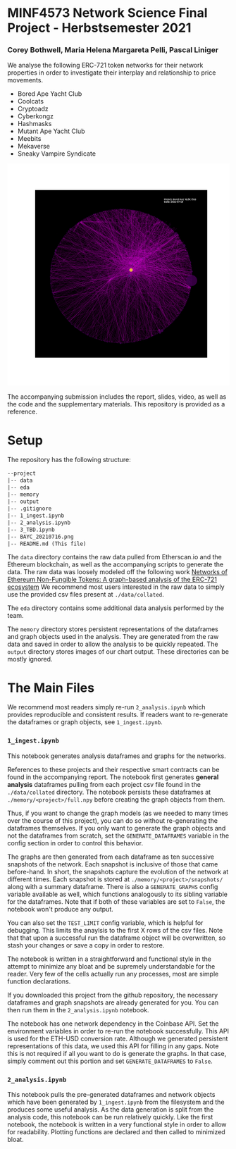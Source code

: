 # MINF4573 Network Science Final Project - Herbstsemester 2021
### Corey Bothwell, Maria Helena Margareta Pelli, Pascal Liniger

We analyse the following ERC-721 token networks for their network properties in order to investigate their interplay and relationship to price movements.

- Bored Ape Yacht Club
- Coolcats
- Cryptoadz
- Cyberkongz
- Hashmasks
- Mutant Ape Yacht Club
- Meebits
- Mekaverse
- Sneaky Vampire Syndicate

![BAYC Network 2021 JUL 16](https://github.com/blueslurpee/netsci-final-project/blob/master/BAYC_20210716.png?raw=true)

The accompanying submission includes the report, slides, video, as well as the code and the supplementary materials. This repository is provided as a reference.

# Setup

The repository has the following structure:

```
--project
|-- data
|-- eda
|-- memory
|-- output
|-- .gitignore
|-- 1_ingest.ipynb
|-- 2_analysis.ipynb
|-- 3_TBD.ipynb
|-- BAYC_20210716.png
|-- README.md (This file)
```

The `data` directory contains the raw data pulled from Etherscan.io and the Ethereum blockchain, as well as the accompanying scripts to generate the data.
The raw data was loosely modeled off the following work [Networks of Ethereum Non-Fungible Tokens: A graph-based analysis of the ERC-721 ecosystem](https://arxiv.org/abs/2110.12545)
We recommend most users interested in the raw data to simply use the provided csv files present at `./data/collated`.

The `eda` directory contains some additional data analysis performed by the team.

The `memory` directory stores persistent representations of the dataframes and graph objects used in the analysis. They are generated from the raw data and saved in order to allow the analysis to be quickly repeated.
The `output` directory stores images of our chart output. These directories can be mostly ignored.

# The Main Files

We recommend most readers simply re-run `2_analysis.ipynb` which provides reproducible and consistent results. If readers want to re-generate the dataframes or graph objects, see `1_ingest.ipynb`.

### `1_ingest.ipynb`

This notebook generates analysis dataframes and graphs for the networks.

References to these projects and their respective smart contracts can be found in the accompanying report. 
The notebook first generates **general analysis** dataframes pulling from each project csv file found in the `./data/collated` directory. The notebook persists these dataframes at `./memory/<project>/full.npy` before creating the graph objects from them. 

Thus, if you want to change the graph models (as we needed to many times over the course of this project), you can do so without re-generating the dataframes themselves. If you only want to generate the graph objects and not the dataframes from scratch, set the `GENERATE_DATAFRAMES` variable in the config section in order to control this behavior.

The graphs are then generated from each dataframe as ten successive snapshots of the network. Each snapshot is inclusive of those that came before-hand. In short, the snapshots capture the evolution of the network at different times. Each snapshot is stored at `./memory/<project>/snapshots/` along with a summary dataframe. There is also a `GENERATE_GRAPHS` config variable available as well, which functions analogously to its sibling variable for the dataframes. Note that if both of these variables are set to `False`, the notebook won't produce any output.

You can also set the `TEST_LIMIT` config variable, which is helpful for debugging. This limits the anaylsis to the first X rows of the csv files. Note that that upon a successful run the dataframe object will be overwritten, so stash your changes or save a copy in order to restore. 

The notebook is written in a straightforward and functional style in the attempt to minimize any bloat and be supremely understandable for the reader. Very few of the cells actually run any processes, most are simple function declarations.

If you downloaded this project from the github repository, the necessary dataframes and graph snapshots are already generated for you. You can then run them in the `2_analysis.ipynb` notebook.

The notebook has one network dependency in the Coinbase API. Set the environment variables in order to re-run the notebook successfully. This API is used for the ETH-USD conversion rate. Although we generated persistent representations of this data, we used this API for filling in any gaps. Note this is not required if all you want to do is generate the graphs. In that case, simply comment out this portion and set `GENERATE_DATAFRAMES` to `False`.

### `2_analysis.ipynb`

This notebook pulls the pre-generated dataframes and network objects which have been generated by `1_ingest.ipynb` from the filesystem and the produces some useful analysis.
As the data generation is split from the analysis code, this notebook can be run relatively quickly. Like the first notebook, the notebook is written in a very functional style in order to allow for readability. Plotting functions are declared and then called to minimized bloat. 
